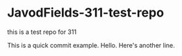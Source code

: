# JavodFields-311-test-repo
this is a test repo for 311

This is a quick commit example. Hello.
Here's another line.